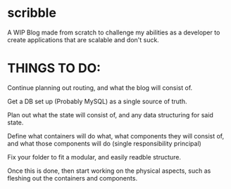 # scribble

A WIP Blog made from scratch to challenge my abilities as a developer to create applications that are scalable and don't suck. 


<h1>THINGS TO DO:</h1>

Continue planning out routing, and what the blog will consist of.

Get a DB set up (Probably MySQL) as a single source of truth.

Plan out what the state will consist of, and any data structuring for said state. 

Define what containers will do what, what components they will consist of, and what those components will do (single responsibility principal)

Fix your folder to fit a modular, and easily readble structure.

Once this is done, then start working on the physical aspects, such as fleshing out the containers and components.

